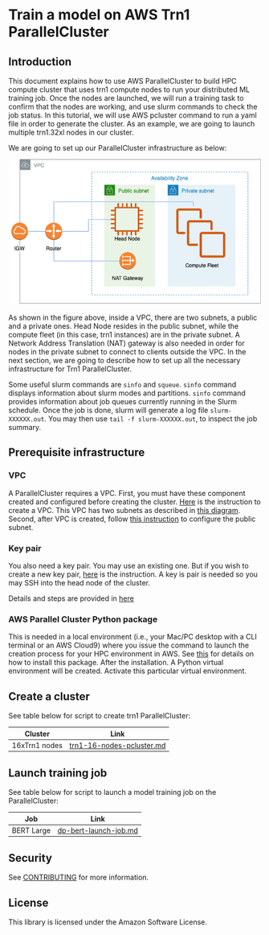 # Train a model on AWS Trn1 ParallelCluster

## Introduction

This document explains how to use AWS ParallelCluster to build HPC compute cluster that uses trn1 compute nodes to run your distributed ML training job. Once the nodes are launched, we will run a training task to confirm that the nodes are working, and use slurm commands to check the job status. In this tutorial, we will use AWS pcluster command to run a yaml file in order to generate the cluster. As an example, we are going to launch multiple trn1.32xl nodes in our cluster.

We are going to set up our ParallelCluster infrastructure as below:

![image info](./examples/images/vpc-setup.png)

As shown in the figure above, inside a VPC, there are two subnets, a public and a private ones. Head Node resides in the public subnet, while the compute fleet (in this case, trn1 instances) are in the private subnet. A Network Address Translation (NAT) gateway is also needed in order for nodes in the private subnet to connect to clients outside the VPC. In the next section, we are going to describe how to set up all the necessary infrastructure for Trn1 ParallelCluster.

Some useful slurm commands are `sinfo` and  `squeue`. `sinfo` command displays information about slurm modes and partitions. `sinfo` command provides information about job queues currently running in the Slurm schedule. Once the job is done, slurm will generate a log file `slurm-XXXXXX.out`. You may then use `tail -f slurm-XXXXXX.out`, to inspect the job summary.

## Prerequisite infrastructure

### VPC
A ParallelCluster requires a VPC. First, you must have these component created and configured before creating the cluster. [Here](./examples/general/network/vpc-setup.m) is the instruction to create a VPC. This VPC has two subnets as described in [this diagram](https://docs.aws.amazon.com/parallelcluster/latest/ug/network-configuration-v3.html#network-configuration-v3-two-subnets "Network configuration"). Second, after VPC is created, follow [this instruction](./examples/general/network/subnet-setup.md) to configure the public subnet.

### Key pair
You also need a key pair. You may use an existing one. But if you wish to create a new key pair, [here](https://docs.aws.amazon.com/AWSEC2/latest/UserGuide/create-key-pairs.html#having-ec2-create-your-key-pair "Create key pair") is the instruction. A key is pair is needed so you may SSH into the head node of the cluster.

Details and steps are provided in [here](./examples/general/ami/ami_setup.md)

### AWS Parallel Cluster Python package

This is needed in a local environment (i.e., your Mac/PC desktop with a CLI terminal or an AWS Cloud9) where you issue the command to launch the creation process for your HPC environment in AWS. See [this](https://docs.aws.amazon.com/parallelcluster/latest/ug/install-v3-virtual-environment.html) for details on how to install this package. After the installation. A Python virtual environment will be created. Activate this particular virtual environment. 

## Create a cluster

See table below for script to create trn1 ParallelCluster:

|Cluster      | Link |
|-------------|------------------|
|16xTrn1 nodes   | [trn1-16-nodes-pcluster.md](./examples/cluster-configs/trn1-16-nodes-pcluster.md)  |

## Launch training job

See table below for script to launch a model training job on the ParallelCluster:

|Job      | Link  |
|-------------|-------------------|
|BERT Large   | [dp-bert-launch-job.md](./examples/jobs/dp-bert-launch-job.md) |

## Security

See [CONTRIBUTING](CONTRIBUTING.md#security-issue-notifications) for more information.

## License

This library is licensed under the Amazon Software License.

